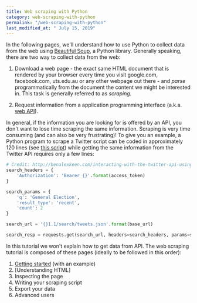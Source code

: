 ```yaml
---
title: Web scraping with Python
category: web-scraping-with-python
permalink: "/web-scraping-with-python"
last_modified_at: " July 15, 2019"
---
```


In the following pages, we'll understand how to use Python to collect data from the web using [Beautiful Soup](http://www.crummy.com/software/BeautifulSoup/), a Python library. Generally speaking, there are two way to collect data from the web:

1. Download a web page - the exact same HTML document that is rendered by your browser every time you visit google.com, facebook.com, uts.edu.au or any other webpage out there - and *parse* programmatically from the document the content we might be interested in. This task is generally referred to as *scraping*.

2. Request information from a application programming interface (a.k.a. [web API](https://en.wikipedia.org/wiki/Web_API)).

In general, if the information you are looking for is offered by an API, you don't want to lose time scraping the same information. Scraping is very time consuming (and can also be very frustrating)! To give you an example, a Python program to scrape a Twitter script can be coded in approximately 120 lines (see [this script](https://github.com/kennethreitz/twitter-scraper/blob/master/twitter_scraper.py)) while getting the same information from the Twitter API requires only a few lines:

```python
# Credit: http://benalexkeen.com/interacting-with-the-twitter-api-using-python/
search_headers = {
    'Authorization': 'Bearer {}'.format(access_token)
}

search_params = {
    'q': 'General Election',
    'result_type': 'recent',
    'count': 2
}

search_url = '{}1.1/search/tweets.json'.format(base_url)

search_resp = requests.get(search_url, headers=search_headers, params=search_params)
```

In this tutorial we won't explain how to get data from API. The web scraping tutorial is composed of these pages (ideally to be followed in this order):

1. [Getting started](/web-scraping-with-python/beautifulsoup-01-getting-started) (with an example)
2. [Understanding HTML]
3. Inspecting the page
4. Writing your scraping script
5. Export your data
6. Advanced users


